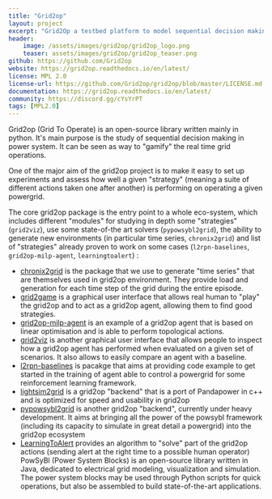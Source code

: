 ```yaml
---
title: "Grid2op"
layout: project
excerpt: "Grid2Op a testbed platform to model sequential decision making in power systems."
header:
    image: /assets/images/grid2op/grid2op_logo.png
    teaser: assets/images/grid2op/grid2op_teaser.png
github: https://github.com/Grid2op
website: https://grid2op.readthedocs.io/en/latest/
license: MPL 2.0
license-url: https://github.com/Grid2op/grid2op/blob/master/LICENSE.md
documentation: https://grid2op.readthedocs.io/en/latest/
community: https://discord.gg/cYsYrPT
tags: [MPL2.0]
---
```



Grid2op (Grid To Operate) is an open-source library written mainly in python. It's main purpose is the 
study of sequential decision making in power system. It can be seen as way to "gamify" the real time grid operations.

One of the major aim of the grid2op project is to make it easy to set up experiments and assess how well a given "strategy" (meaning a suite of different actions taken one after another) is performing on operating a given powergrid. 

The core grid2op package is the entry point to a whole eco-system, which includes different "modules" for studying in depth some "strategies" (`grid2viz`), use some state-of-the art solvers (`pypowsybl2grid`), the ability to generate new environments (in particular time series, `chronix2grid`) and list of "strategies" already proven to work on some cases (`l2rpn-baselines`, `grid2op-milp-agent`, `learningtoalert`) :

- [chronix2grid](https://github.com/Grid2op/chronix2grid) is the package that we use to generate "time series" that are themselves used in grid2op environment. They provide load and generation for each time step of the grid during the entire episode.
- [grid2game](https://github.com/Grid2op/grid2game) is a graphical user interface that allows real human to "play" the grid2op and to act as a grid2op agent, allowing them to find good strategies.
- [grid2op-milp-agent](https://github.com/Grid2op/grid2op-milp-agent) is an example of a grid2op agent that is based on linear optimisation and is able to perform topological actions.
- [grid2viz](https://github.com/Grid2op/grid2viz) is another graphical user interface that allows people to inspect how a grid2op agent has performed when evaluated on a given set of scenarios. It also allows to easily compare an agent with a baseline.
- [l2rpn-baselines](https://github.com/Grid2op/l2rpn-baselines) is pacakge that aims at providing code example to get started in the training of agent able to control a powergrid for some reinforcement learning framework.
- [lightsim2grid](https://github.com/Grid2op/lightsim2grid) is a grid2op "backend" that is a port of Pandapower in c++ and is optimized for speed and usability in grid2op
- [pypowsybl2grid](https://github.com/Grid2op/pypowsybl2grid) is another grid2op "backend", currently under heavy development. It aims at bringing all the power of the powsybl framework (including its capacity to simulate in great detail a powergrid) into the grid2op ecosystem
- [LearningToAlert](https://github.com/Grid2op/LearningToAlert) provides an algorithm to "solve" part of the grid2op actions (sending alert at the right time to a possible human operator)
PowSyBl (Power System Blocks) is an open-source library written in Java, dedicated to electrical grid modeling, visualization and simulation. The power system blocks may be used through Python scripts for quick operations, but also be assembled to build state-of-the-art applications.

